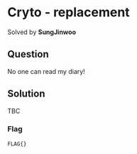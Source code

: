 # Cryto - replacement
Solved by **SungJinwoo**

## Question
No one can read my diary!

## Solution
TBC

### Flag
`FLAG{}`
